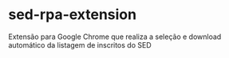 # sed-rpa-extension
Extensão para Google Chrome que realiza a seleção e download automático da listagem de inscritos do SED
